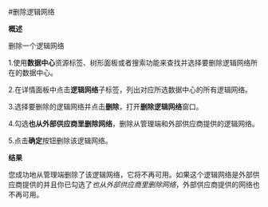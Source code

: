 #删除逻辑网络

**概述**

删除一个逻辑网络

1.使用**数据中心**资源标签、树形面板或者搜索功能来查找并选择要删除逻辑网络所在的数据中心。

2.在详情面板中点击**逻辑网络**子标签，列出对应所选数据中心的所有逻辑网络。

3.选择要删除的逻辑网络并点击**删除**，打开**删除逻辑网络**窗口。

4.勾选**也从外部供应商里删除网络**，删除从管理端和外部供应商提供的逻辑网络。

5.点击**确定**按钮删除该逻辑网络。

**结果**

您成功地从管理端删除了该逻辑网络，它将不再可用。如果这个逻辑网络是外部供应商提供的并且你已勾选了*也从外部供应商里删除网络*，外部供应商提供的网络也不再可用。
